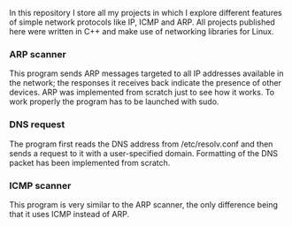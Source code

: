 In this repository I store all my projects in which I explore different features of simple network protocols like IP, ICMP and ARP. All projects published here were written in C++ and make use of networking libraries for Linux. 
### ARP scanner
This program sends ARP messages targeted to all IP addresses available in the network; the responses it receives back indicate the presence of other devices. ARP was implemented from scratch just to see how it works. To work properly the program has to be launched with sudo.

### DNS request
The program first reads the DNS address from /etc/resolv.conf and then sends a request to it with a user-specified domain. Formatting of the DNS packet has been implemented from scratch.

### ICMP scanner
This program is very similar to the ARP scanner, the only difference being that it uses ICMP instead of ARP.
